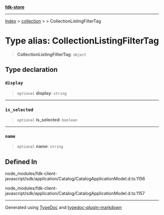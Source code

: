 [**fdk-store**](../../../README.md)
***

[Index](../../../API.md) > [collection](../../README.md) > [<internal>](../README.md) > CollectionListingFilterTag

# Type alias: CollectionListingFilterTag

> **CollectionListingFilterTag**: `object`

## Type declaration

### `display`

> `optional` **display**: `string`

***

### `is_selected`

> `optional` **is\_selected**: `boolean`

***

### `name`

> `optional` **name**: `string`

## Defined In

node\_modules/fdk-client-javascript/sdk/application/Catalog/CatalogApplicationModel.d.ts:1156

node\_modules/fdk-client-javascript/sdk/application/Catalog/CatalogApplicationModel.d.ts:1157

***
Generated using [TypeDoc](https://typedoc.org/) and [typedoc-plugin-markdown](https://www.npmjs.com/package/typedoc-plugin-markdown)
